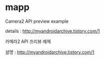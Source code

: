 # mapp

Camera2 API preview example

details : http://myandroidarchive.tistory.com/1

카메라2 API 프리뷰 예제

설명 : http://myandroidarchive.tistory.com/1
